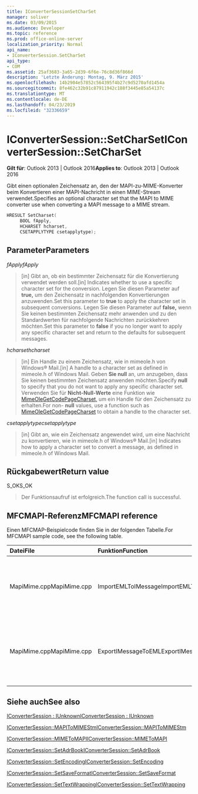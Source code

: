 ```yaml
---
title: IConverterSessionSetCharSet
manager: soliver
ms.date: 03/09/2015
ms.audience: Developer
ms.topic: reference
ms.prod: office-online-server
localization_priority: Normal
api_name:
- IConverterSession.SetCharSet
api_type:
- COM
ms.assetid: 25af3683-3a65-2d39-6f6e-76c8d36f866d
description: 'Letzte Änderung: Montag, 9. März 2015'
ms.openlocfilehash: 14b2904e57852c564395f4b27c9d5270afd1454a
ms.sourcegitcommit: 8fe462c32b91c87911942c188f3445e85a54137c
ms.translationtype: MT
ms.contentlocale: de-DE
ms.lasthandoff: 04/23/2019
ms.locfileid: "32336659"
---
```

# <a name="iconvertersessionsetcharset"></a><span data-ttu-id="e8b80-103">IConverterSession::SetCharSet</span><span class="sxs-lookup"><span data-stu-id="e8b80-103">IConverterSession::SetCharSet</span></span>

  
  
<span data-ttu-id="e8b80-104">**Gilt für**: Outlook 2013 | Outlook 2016</span><span class="sxs-lookup"><span data-stu-id="e8b80-104">**Applies to**: Outlook 2013 | Outlook 2016</span></span> 
  
<span data-ttu-id="e8b80-105">Gibt einen optionalen Zeichensatz an, den der MAPI-zu-MIME-Konverter beim Konvertieren einer MAPI-Nachricht in einen MIME-Stream verwendet.</span><span class="sxs-lookup"><span data-stu-id="e8b80-105">Specifies an optional character set that the MAPI to MIME converter use when converting a MAPI message to a MIME stream.</span></span>
  
```cpp
HRESULT SetCharset( 
     BOOL fApply, 
     HCHARSET hcharset, 
     CSETAPPLYTYPE csetapplytype); 
```

## <a name="parameters"></a><span data-ttu-id="e8b80-106">Parameter</span><span class="sxs-lookup"><span data-stu-id="e8b80-106">Parameters</span></span>

 <span data-ttu-id="e8b80-107">_fApply_</span><span class="sxs-lookup"><span data-stu-id="e8b80-107">_fApply_</span></span>
  
> <span data-ttu-id="e8b80-108">[in] Gibt an, ob ein bestimmter Zeichensatz für die Konvertierung verwendet werden soll.</span><span class="sxs-lookup"><span data-stu-id="e8b80-108">[in] Indicates whether to use a specific character set for the conversion.</span></span> <span data-ttu-id="e8b80-109">Legen Sie diesen Parameter auf **true,** um den Zeichensatz in nachfolgenden Konvertierungen anzuwenden.</span><span class="sxs-lookup"><span data-stu-id="e8b80-109">Set this parameter to **true** to apply the character set in subsequent conversions.</span></span> <span data-ttu-id="e8b80-110">Legen Sie diesen Parameter auf **false,** wenn Sie keinen bestimmten Zeichensatz mehr anwenden und zu den Standardwerten für nachfolgende Nachrichten zurückkehren möchten.</span><span class="sxs-lookup"><span data-stu-id="e8b80-110">Set this parameter to **false** if you no longer want to apply any specific character set and return to the defaults for subsequent messages.</span></span> 
    
 <span data-ttu-id="e8b80-111">_hcharset_</span><span class="sxs-lookup"><span data-stu-id="e8b80-111">_hcharset_</span></span>
  
> <span data-ttu-id="e8b80-112">[in] Ein Handle zu einem Zeichensatz, wie in mimeole.h von Windows® Mail.</span><span class="sxs-lookup"><span data-stu-id="e8b80-112">[in] A handle to a character set as defined in mimeole.h of Windows Mail.</span></span> <span data-ttu-id="e8b80-113">Geben **Sie null** an, um anzugeben, dass Sie keinen bestimmten Zeichensatz anwenden möchten.</span><span class="sxs-lookup"><span data-stu-id="e8b80-113">Specify **null** to specify that you do not want to apply any specific character set.</span></span> <span data-ttu-id="e8b80-114">Verwenden Sie für **Nicht-Null-Werte** eine Funktion wie [MimeOleGetCodePageCharset,](https://msdn.microsoft.com/library/ms714746%28VS.85%29.aspx) um ein Handle für den Zeichensatz zu erhalten.</span><span class="sxs-lookup"><span data-stu-id="e8b80-114">For non- **null** values, use a function such as [MimeOleGetCodePageCharset](https://msdn.microsoft.com/library/ms714746%28VS.85%29.aspx) to obtain a handle to the character set.</span></span> 
    
 <span data-ttu-id="e8b80-115">_csetapplytype_</span><span class="sxs-lookup"><span data-stu-id="e8b80-115">_csetapplytype_</span></span>
  
> <span data-ttu-id="e8b80-116">[in] Gibt an, wie ein Zeichensatz angewendet wird, um eine Nachricht zu konvertieren, wie in mimeole.h of Windows® Mail.</span><span class="sxs-lookup"><span data-stu-id="e8b80-116">[in] Indicates how to apply a character set to convert a message, as defined in mimeole.h of Windows Mail.</span></span>
    
## <a name="return-value"></a><span data-ttu-id="e8b80-117">Rückgabewert</span><span class="sxs-lookup"><span data-stu-id="e8b80-117">Return value</span></span>

<span data-ttu-id="e8b80-118">S_OK</span><span class="sxs-lookup"><span data-stu-id="e8b80-118">S_OK</span></span>
  
> <span data-ttu-id="e8b80-119">Der Funktionsaufruf ist erfolgreich.</span><span class="sxs-lookup"><span data-stu-id="e8b80-119">The function call is successful.</span></span>
    
## <a name="mfcmapi-reference"></a><span data-ttu-id="e8b80-120">MFCMAPI-Referenz</span><span class="sxs-lookup"><span data-stu-id="e8b80-120">MFCMAPI reference</span></span>

<span data-ttu-id="e8b80-121">Einen MFCMAP-Beispielcode finden Sie in der folgenden Tabelle.</span><span class="sxs-lookup"><span data-stu-id="e8b80-121">For MFCMAPI sample code, see the following table.</span></span>
  
|<span data-ttu-id="e8b80-122">**Datei**</span><span class="sxs-lookup"><span data-stu-id="e8b80-122">**File**</span></span>|<span data-ttu-id="e8b80-123">**Funktion**</span><span class="sxs-lookup"><span data-stu-id="e8b80-123">**Function**</span></span>|<span data-ttu-id="e8b80-124">**Comment**</span><span class="sxs-lookup"><span data-stu-id="e8b80-124">**Comment**</span></span>|
|:-----|:-----|:-----|
|<span data-ttu-id="e8b80-125">MapiMime.cpp</span><span class="sxs-lookup"><span data-stu-id="e8b80-125">MapiMime.cpp</span></span>  <br/> |<span data-ttu-id="e8b80-126">ImportEMLToIMessage</span><span class="sxs-lookup"><span data-stu-id="e8b80-126">ImportEMLToIMessage</span></span>  <br/> |<span data-ttu-id="e8b80-127">MFCMAPI verwendet MimeToMAPI, um eine EML-Datei in eine MAPI-Nachricht zu konvertieren.</span><span class="sxs-lookup"><span data-stu-id="e8b80-127">MFCMAPI uses MimeToMAPI to convert an EML file to a MAPI message.</span></span>  <br/> |
|<span data-ttu-id="e8b80-128">MapiMime.cpp</span><span class="sxs-lookup"><span data-stu-id="e8b80-128">MapiMime.cpp</span></span>  <br/> |<span data-ttu-id="e8b80-129">ExportIMessageToEML</span><span class="sxs-lookup"><span data-stu-id="e8b80-129">ExportIMessageToEML</span></span>  <br/> |<span data-ttu-id="e8b80-130">MFCMAPI verwendet MAPIToMIMEStm, um eine MAPI-Nachricht in eine EML-Datei zu konvertieren.</span><span class="sxs-lookup"><span data-stu-id="e8b80-130">MFCMAPI uses MAPIToMIMEStm to convert a MAPI message to an EML file.</span></span>  <br/> |
   
## <a name="see-also"></a><span data-ttu-id="e8b80-131">Siehe auch</span><span class="sxs-lookup"><span data-stu-id="e8b80-131">See also</span></span>



[<span data-ttu-id="e8b80-132">IConverterSession : IUnknown</span><span class="sxs-lookup"><span data-stu-id="e8b80-132">IConverterSession : IUnknown</span></span>](iconvertersessioniunknown.md)
  
[<span data-ttu-id="e8b80-133">IConverterSession::MAPIToMIMEStm</span><span class="sxs-lookup"><span data-stu-id="e8b80-133">IConverterSession::MAPIToMIMEStm</span></span>](iconvertersession-mapitomimestm.md)
  
[<span data-ttu-id="e8b80-134">IConverterSession::MIMEToMAPI</span><span class="sxs-lookup"><span data-stu-id="e8b80-134">IConverterSession::MIMEToMAPI</span></span>](iconvertersession-mimetomapi.md)
  
[<span data-ttu-id="e8b80-135">IConverterSession::SetAdrBook</span><span class="sxs-lookup"><span data-stu-id="e8b80-135">IConverterSession::SetAdrBook</span></span>](iconvertersession-setadrbook.md)
  
[<span data-ttu-id="e8b80-136">IConverterSession::SetEncoding</span><span class="sxs-lookup"><span data-stu-id="e8b80-136">IConverterSession::SetEncoding</span></span>](iconvertersession-setencoding.md)
  
[<span data-ttu-id="e8b80-137">IConverterSession::SetSaveFormat</span><span class="sxs-lookup"><span data-stu-id="e8b80-137">IConverterSession::SetSaveFormat</span></span>](iconvertersession-setsaveformat.md)
  
[<span data-ttu-id="e8b80-138">IConverterSession::SetTextWrapping</span><span class="sxs-lookup"><span data-stu-id="e8b80-138">IConverterSession::SetTextWrapping</span></span>](iconvertersession-settextwrapping.md)

